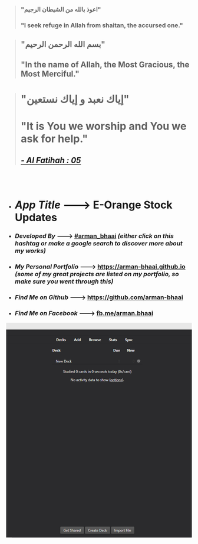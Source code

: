 > ### "اعوذ بالله من الشیطان الرجیم"
> ### "I seek refuge in Allah from shaitan, the accursed one."
 
> ## "بسم الله الرحمن الرحيم"
> ## "In the name of Allah, the Most Gracious, the Most Merciful."
 
> # "إياك نعبد و إياك نستعين"
> # "It is You we worship and You we ask for help."
> ## [*- Al Fatihah : 05*](https://quran.com/1/5?translations=20)
<br>
<br>
 
* # *App Title* ---> **E-Orange Stock Updates**
* ### *Developed By* ---> **[#arman_bhaai](https://www.google.com/search?q=%23arman_bhaai&oq=%23arman_bhaai)** *(either click on this hashtag or make a google search to discover more about my works)*
* ### *My Personal Portfolio* ---> **https://arman-bhaai.github.io** *(some of my great projects are listed on my portfolio, so make sure you went through this)*
* ### *Find Me on Github* ---> **https://github.com/arman-bhaai**
* ### *Find Me on Facebook* ---> **[fb.me/arman.bhaai](https://www.facebook.com/arman.bhaai)**

![alt txt](create-deck.png)
